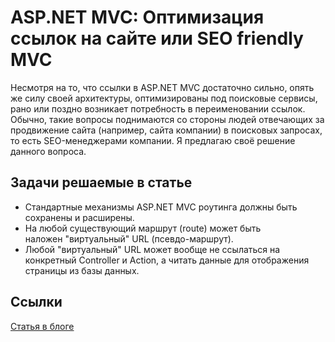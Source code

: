 # ASP.NET MVC: Оптимизация ссылок на сайте или SEO friendly MVC
Несмотря на то, что ссылки в ASP.NET MVC достаточно сильно, опять же силу своей архитектуры, оптимизированы под поисковые сервисы, рано или поздно возникает потребность в переименовании ссылок. Обычно, такие вопросы поднимаются со стороны людей отвечающих за продвижение сайта (например, сайта компании) в поисковых запросах, то есть SEO-менеджерами компании. Я предлагаю своё решение данного вопроса.
## Задачи решаемые в статье
* Стандартные механизмы ASP.NET MVC роутинга должны быть сохранены и расширены.
* На любой существующий маршрут (route) может быть наложен "виртуальный" URL (псевдо-маршрут).
* Любой "виртуальный" URL может вообще не ссылаться на конкретный Controller и Action, а читать данные для отображения страницы из базы данных.

## Ссылки
[Статья в блоге](http://www.calabonga.net/blog/post/185)
